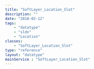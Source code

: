 ```yaml
---
title: "SoftLayer_Location_Slot"
description: ""
date: "2018-02-12"
tags:
    - "datatype"
    - "sldn"
    - "Location"
classes:
    - "SoftLayer_Location_Slot"
type: "reference"
layout: "datatype"
mainService : "SoftLayer_Location_Slot"
---
```

